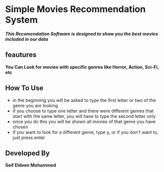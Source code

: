# Simple Movies Recommendation System
***This Recomendation Software is designed to show you the best movies included in our data***

## feautures
**You Can Look for movies with specific genres like Horror, Action, Sci-Fi, etc**

## How To Use
* in the beginning you will be asked to type the first letter or two of the genre you are looking
* if you choose to type one letter and there were different genres that start with the same letter, you will have to type the second letter only
* once you do this you will be shown all movies of that genre you have chosen
* if you want to look for a different genre, type y, or if you don't want to, just press enter

## Developed By
**Seif Eldeen Mohammed**

